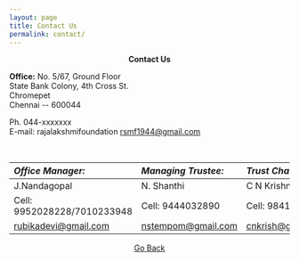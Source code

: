 ```yaml
---
layout: page
title: Contact Us
permalink: contact/
---
```


<p style="text-align: center;"><strong>Contact Us</strong></p>

**Office:**
No. 5/67, Ground Floor  
State Bank Colony, 4th Cross St.  
Chromepet  
Chennai -- 600044  

Ph. 044-xxxxxxx  
E-mail: rajalakshmifoundation <rsmf1944@gmail.com>  

<br>

| ***Office Manager:***        | ***Managing Trustee:*** | ***Trust Chairman:*** |
| :---                         | :---                    | :---                  |
| J.Nandagopal                 | N. Shanthi              | C N Krishnan          |
| Cell: 9952028228/7010233948  | Cell: 9444032890        | Cell: 9841026505      |
| rubikadevi@gmail.com         | nstempom@gmail.com      | cnkrish@gmail.com     |


<p style="text-align: center;"><a href="#" onClick="history.go(-1)">Go Back</a></p>

